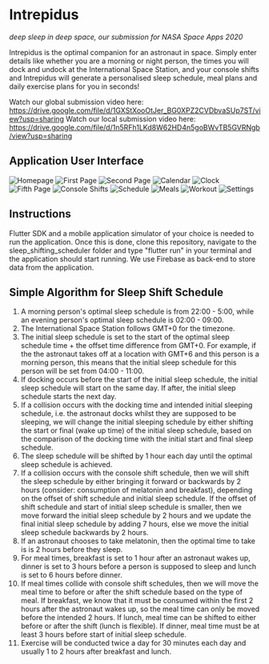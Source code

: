 # Intrepidus
*deep sleep in deep space, our submission for NASA Space Apps 2020*

Intrepidus is the optimal companion for an astronaut in space. Simply enter details like whether you are a morning or night person, the times you will dock and undock at the International Space Station, and your console shifts and Intrepidus will generate a personalised sleep schedule, meal plans and daily exercise plans for you in seconds!

Watch our global submission video here: https://drive.google.com/file/d/1GXStXooOtJer_BG0XPZ2CVDbvaSUp7ST/view?usp=sharing
Watch our local submission video here: https://drive.google.com/file/d/1n5RFh1LKd8W62HD4n5goBWvTB5GVRNgb/view?usp=sharing

## Application User Interface
![Homepage](https://github.com/daniaismadi/intrepidus/blob/main/images/1.png?raw=true)
![First Page](https://github.com/daniaismadi/intrepidus/blob/main/images/2.png?raw=true)
![Second Page](https://github.com/daniaismadi/intrepidus/blob/main/images/3.png?raw=true)
![Calendar](https://github.com/daniaismadi/intrepidus/blob/main/images/4.png?raw=true)
![Clock](https://github.com/daniaismadi/intrepidus/blob/main/images/5.png?raw=true)
![Fifth Page](https://github.com/daniaismadi/intrepidus/blob/main/images/6.png?raw=true)
![Console Shifts](https://github.com/daniaismadi/intrepidus/blob/main/images/7.png?raw=true)
![Schedule](https://github.com/daniaismadi/intrepidus/blob/main/images/8.png?raw=true)
![Meals](https://github.com/daniaismadi/intrepidus/blob/main/images/10.png?raw=true)
![Workout](https://github.com/daniaismadi/intrepidus/blob/main/images/11.png?raw=true)
![Settings](https://github.com/daniaismadi/intrepidus/blob/main/images/12.png?raw=true)

## Instructions
Flutter SDK and a mobile application simulator of your choice is needed to run the application. Once this is done, clone this repository, navigate to the sleep_shifting_scheduler folder and type "flutter run" in your terminal and the application should start running. We use Firebase as back-end to store data from the application.

## Simple Algorithm for Sleep Shift Schedule
1. A morning person's optimal sleep schedule is from 22:00 - 5:00, while an evening person's optimal sleep schedule is 02:00 - 09:00.
2. The International Space Station follows GMT+0 for the timezone.
3. The initial sleep schedule is set to the start of the optimal sleep schedule time + the offset time difference from GMT+0. For example, if the the astronaut takes off at a location with GMT+6 and this person is a morning person, this means that the initial sleep schedule for this person will be set from 04:00 - 11:00.
4. If docking occurs before the start of the initial sleep schedule, the initial sleep schedule will start on the same day. If after, the initial sleep schedule starts the next day.
5. If a collision occurs with the docking time and intended initial sleeping schedule, i.e. the astronaut docks whilst they are supposed to be sleeping, we will 
change the initial sleeping schedule by either shifting the start or final (wake up time) of the initial sleep schedule, based on the comparison of the docking time with the initial start and final sleep schedule.
6. The sleep schedule will be shifted by 1 hour each day until the optimal sleep schedule is achieved.
7. If a collision occurs with the console shift schedule, then we will shift the sleep schedule by either bringing it forward or backwards by 2 hours (consider: consumption of melatonin and breakfast), depending on the offset of shift schedule and initial sleep schedule. If the offset of shift schedule and start of initial sleep schedule is smaller, then we move forward the initial sleep schedule by 2 hours  and we update the final initial sleep schedule by adding 7 hours, else we move the initial sleep schedule backwards by 2 hours.
8. If an astronaut chooses to take melatonin, then the optimal time to take is is 2 hours before they sleep.
9. For meal times, breakfast is set to 1 hour after an astronaut wakes up, dinner is set to 3 hours before a person is supposed to sleep and lunch is set to 6 hours before dinner.
10. If meal times collide with console shift schedules, then we will move the meal time to before or after the shift schedule based on the type of meal. If breakfast, we know that it must be consumed within the first 2 hours after the astronaut wakes up, so the meal time can only be moved before the intended 2 hours. If lunch, meal time can be shifted to either before or after the shift (lunch is flexible). If dinner, meal time must be at least 3 hours before start of initial sleep schedule.
11. Exercise will be conducted twice a day for 30 minutes each day and usually 1 to 2 hours after breakfast and lunch.
